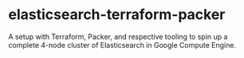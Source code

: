 # elasticsearch-terraform-packer
A setup with Terraform, Packer, and respective tooling to spin up a complete 4-node cluster of Elasticsearch in Google Compute Engine.
